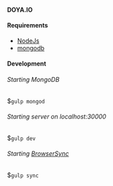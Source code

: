 #### DOYA.IO

#### Requirements

* [NodeJs](http://nodejs.org)
* [mongodb](http://mongodb.org)
 
#### Development

###### Starting MongoDB

$`gulp mongod`

###### Starting server on localhost:30000

$`gulp dev`

###### Starting [BrowserSync](http://www.browsersync.io/)

$`gulp sync`
